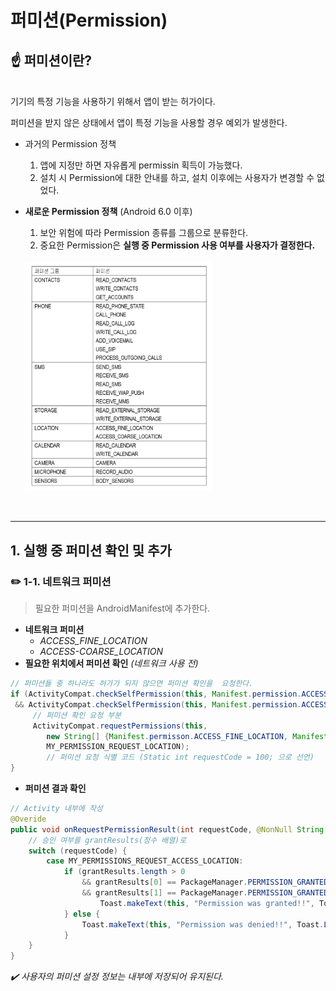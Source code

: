 # 퍼미션(Permission)
## ☝️ 퍼미션이란?
<br>
기기의 특정 기능을 사용하기 위해서 앱이 받는 허가이다.  

퍼미션을 받지 않은 상태에서 앱이 특정 기능을 사용할 경우 예외가 발생한다. 

- 과거의 Permission 정책  
  1. 앱에 지정만 하면 자유롭게 permissin 획득이 가능했다.
  2. 설치 시 Permission에 대한 안내를 하고, 설치 이후에는 사용자가 변경할 수 없었다.

- **새로운 Permission 정책** (Android 6.0 이후)  
  1. 보안 위험에 따라 Permission 종류를 그룹으로 분류한다.
  2. 중요한 Permission은 **실행 중 Permission 사용 여부를 사용자가 결정한다.**  
  <br>
  <img src="./img/permission.jpg" width="300">

<br>

--------------------------------------------------------------------

## 1. 실행 중 퍼미션 확인 및 추가
### ✏️ 1-1. 네트워크 퍼미션
> 필요한 퍼미션을 AndroidManifest에 추가한다.

- **네트워크 퍼미션**
  - _ACCESS_FINE_LOCATION_
  - _ACCESS-COARSE_LOCATION_  
- **필요한 위치에서 퍼미션 확인** _(네트워크 사용 전)_
```java
// 퍼미션들 중 하나라도 허가가 되지 않으면 퍼미션 확인을  요청한다.
if (ActivityCompat.checkSelfPermission(this, Manifest.permission.ACCESS_FINE_LOCATION) != PackageManager.PERMISSION_GRANTED
 && ActivityCompat.checkSelfPermission(this, Manifest.permission.ACCESS_COARSE_LOCATION != PackageManager.PERMISSION_GRANTED) {
     // 퍼미션 확인 요청 부분
     ActivityCompat.requestPermissions(this,
        new String[] {Manifest.permisson.ACCESS_FINE_LOCATION, Manifest.permission.ACCESS_COARSE_LOCATION}, 
        MY_PERMISSION_REQUEST_LOCATION); 
        // 퍼미션 요청 식별 코드 (Static int requestCode = 100; 으로 선언)
}
```
- **퍼미션 결과 확인**
```java
// Activity 내부에 작성
@Overide
public void onRequestPermissionResult(int requestCode, @NonNull String[] permissions, @NonNull int[] grantResults) {
    // 승인 여부를 grantResults(정수 배열)로
    switch (requestCode) {
        case MY_PERMISSIONS_REQUEST_ACCESS_LOCATION:
            if (grantResults.length > 0
                && grantResults[0] == PackageManager.PERMISSION_GRANTED
                && grantResults[1] == PackageManager.PERMISSION_GRANTED) {
                    Toast.makeText(this, "Permission was granted!!", Toast.LENGTH_SHORT).show();
            } else {
                Toast.makeText(this, "Permission was denied!!", Toast.LENGTH_SHORT).show();
            }
    }
}
```
_✔️ 사용자의 퍼미션 설정 정보는 내부에 저장되어 유지된다._
